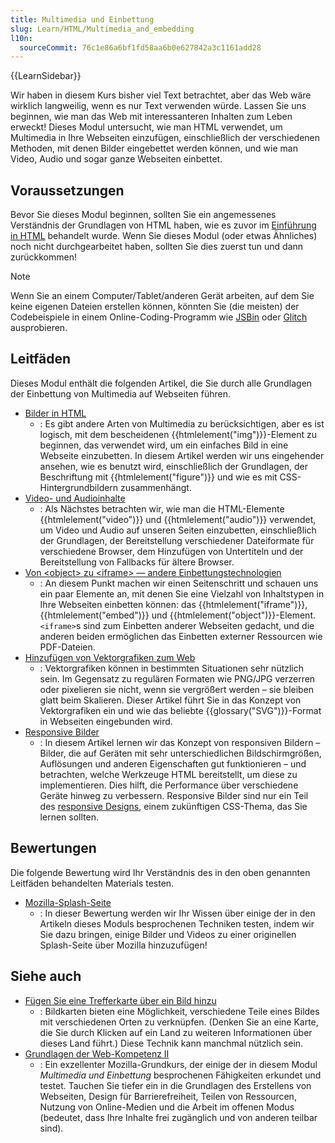 ```yaml
---
title: Multimedia und Einbettung
slug: Learn/HTML/Multimedia_and_embedding
l10n:
  sourceCommit: 76c1e86a6bf1fd58aa6b0e627842a3c1161add28
---
```


{{LearnSidebar}}

Wir haben in diesem Kurs bisher viel Text betrachtet, aber das Web wäre wirklich langweilig, wenn es nur Text verwenden würde. Lassen Sie uns beginnen, wie man das Web mit interessanteren Inhalten zum Leben erweckt! Dieses Modul untersucht, wie man HTML verwendet, um Multimedia in Ihre Webseiten einzufügen, einschließlich der verschiedenen Methoden, mit denen Bilder eingebettet werden können, und wie man Video, Audio und sogar ganze Webseiten einbettet.

## Voraussetzungen

Bevor Sie dieses Modul beginnen, sollten Sie ein angemessenes Verständnis der Grundlagen von HTML haben, wie es zuvor im [Einführung in HTML](/de/docs/Learn/HTML/Introduction_to_HTML) behandelt wurde. Wenn Sie dieses Modul (oder etwas Ähnliches) noch nicht durchgearbeitet haben, sollten Sie dies zuerst tun und dann zurückkommen!

> [!NOTE]
> Wenn Sie an einem Computer/Tablet/anderen Gerät arbeiten, auf dem Sie keine eigenen Dateien erstellen können, könnten Sie (die meisten) der Codebeispiele in einem Online-Coding-Programm wie [JSBin](https://jsbin.com/) oder [Glitch](https://glitch.com/) ausprobieren.

## Leitfäden

Dieses Modul enthält die folgenden Artikel, die Sie durch alle Grundlagen der Einbettung von Multimedia auf Webseiten führen.

- [Bilder in HTML](/de/docs/Learn/HTML/Multimedia_and_embedding/Images_in_HTML)
  - : Es gibt andere Arten von Multimedia zu berücksichtigen, aber es ist logisch, mit dem bescheidenen {{htmlelement("img")}}-Element zu beginnen, das verwendet wird, um ein einfaches Bild in eine Webseite einzubetten. In diesem Artikel werden wir uns eingehender ansehen, wie es benutzt wird, einschließlich der Grundlagen, der Beschriftung mit {{htmlelement("figure")}} und wie es mit CSS-Hintergrundbildern zusammenhängt.
- [Video- und Audioinhalte](/de/docs/Learn/HTML/Multimedia_and_embedding/Video_and_audio_content)
  - : Als Nächstes betrachten wir, wie man die HTML-Elemente {{htmlelement("video")}} und {{htmlelement("audio")}} verwendet, um Video und Audio auf unseren Seiten einzubetten, einschließlich der Grundlagen, der Bereitstellung verschiedener Dateiformate für verschiedene Browser, dem Hinzufügen von Untertiteln und der Bereitstellung von Fallbacks für ältere Browser.
- [Von \<object> zu \<iframe> — andere Einbettungstechnologien](/de/docs/Learn/HTML/Multimedia_and_embedding/Other_embedding_technologies)
  - : An diesem Punkt machen wir einen Seitenschritt und schauen uns ein paar Elemente an, mit denen Sie eine Vielzahl von Inhaltstypen in Ihre Webseiten einbetten können: das {{htmlelement("iframe")}}, {{htmlelement("embed")}} und {{htmlelement("object")}}-Element. `<iframe>`s sind zum Einbetten anderer Webseiten gedacht, und die anderen beiden ermöglichen das Einbetten externer Ressourcen wie PDF-Dateien.
- [Hinzufügen von Vektorgrafiken zum Web](/de/docs/Learn/HTML/Multimedia_and_embedding/Adding_vector_graphics_to_the_Web)
  - : Vektorgrafiken können in bestimmten Situationen sehr nützlich sein. Im Gegensatz zu regulären Formaten wie PNG/JPG verzerren oder pixelieren sie nicht, wenn sie vergrößert werden – sie bleiben glatt beim Skalieren. Dieser Artikel führt Sie in das Konzept von Vektorgrafiken ein und wie das beliebte {{glossary("SVG")}}-Format in Webseiten eingebunden wird.
- [Responsive Bilder](/de/docs/Learn/HTML/Multimedia_and_embedding/Responsive_images)
  - : In diesem Artikel lernen wir das Konzept von responsiven Bildern – Bilder, die auf Geräten mit sehr unterschiedlichen Bildschirmgrößen, Auflösungen und anderen Eigenschaften gut funktionieren – und betrachten, welche Werkzeuge HTML bereitstellt, um diese zu implementieren. Dies hilft, die Performance über verschiedene Geräte hinweg zu verbessern. Responsive Bilder sind nur ein Teil des [responsive Designs](/de/docs/Learn/CSS/CSS_layout/Responsive_Design), einem zukünftigen CSS-Thema, das Sie lernen sollten.

## Bewertungen

Die folgende Bewertung wird Ihr Verständnis des in den oben genannten Leitfäden behandelten Materials testen.

- [Mozilla-Splash-Seite](/de/docs/Learn/HTML/Multimedia_and_embedding/Mozilla_splash_page)
  - : In dieser Bewertung werden wir Ihr Wissen über einige der in den Artikeln dieses Moduls besprochenen Techniken testen, indem wir Sie dazu bringen, einige Bilder und Videos zu einer originellen Splash-Seite über Mozilla hinzuzufügen!

## Siehe auch

- [Fügen Sie eine Trefferkarte über ein Bild hinzu](/de/docs/Learn/HTML/Howto/Add_a_hit_map_on_top_of_an_image)
  - : Bildkarten bieten eine Möglichkeit, verschiedene Teile eines Bildes mit verschiedenen Orten zu verknüpfen. (Denken Sie an eine Karte, die Sie durch Klicken auf ein Land zu weiteren Informationen über dieses Land führt.) Diese Technik kann manchmal nützlich sein.
- [Grundlagen der Web-Kompetenz II](https://mozilla.github.io/curriculum-final/web-lit-basics-two/session01-why-do-we-use-the-web.html#overview)
  - : Ein exzellenter Mozilla-Grundkurs, der einige der in diesem Modul _Multimedia und Einbettung_ besprochenen Fähigkeiten erkundet und testet. Tauchen Sie tiefer ein in die Grundlagen des Erstellens von Webseiten, Design für Barrierefreiheit, Teilen von Ressourcen, Nutzung von Online-Medien und die Arbeit im offenen Modus (bedeutet, dass Ihre Inhalte frei zugänglich und von anderen teilbar sind).
